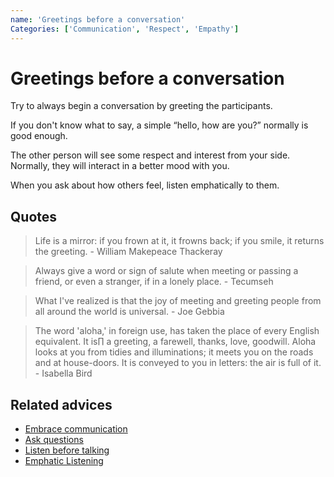 ```yaml
---
name: 'Greetings before a conversation'
Categories: ['Communication', 'Respect', 'Empathy']
---
```

# Greetings before a conversation

Try to always begin a conversation by greeting the participants.
 
If you don't know what to say, a simple “hello, how are you?” normally is good enough.
 
The other person will see some respect and interest from your side. Normally, they will interact in a better mood with you.
 
When you ask about how others feel, listen emphatically to them.

## Quotes

> Life is a mirror: if you frown at it, it frowns back; if you smile, it returns the greeting. - William Makepeace Thackeray

> Always give a word or sign of salute when meeting or passing a friend, or even a stranger, if in a lonely place. - Tecumseh

> What I've realized is that the joy of meeting and greeting people from all around the world is universal. - Joe Gebbia

> The word 'aloha,' in foreign use, has taken the place of every English equivalent. It is∏ a greeting, a farewell, thanks, love, goodwill. Aloha looks at you from tidies and illuminations; it meets you on the roads and at house-doors. It is conveyed to you in letters: the air is full of it. - Isabella Bird

## Related advices

- [Embrace communication](Embrace%20communication/index.md)
- [Ask questions](Ask%20questions/index.md)
- [Listen before talking](Listen%20before%20talking/index.md)
- [Emphatic Listening](Empathic%20listening/index.md)